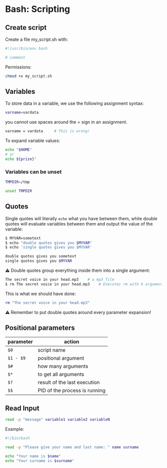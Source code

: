 # Bash: Scripting

## Create script

Create a file my_script.sh with:

```bash
#!/usr/bin/env bash

# comment
```

Permissions:

```bash
chmod +x my_script.sh
```

## Variables

To store data in a variable, we use the following assignment syntax:

```bash
varname=vardata
```

you cannot use spaces around the = sign in an assignment.

```bash
varname = vardata     # This is wrong!
```
To expand variable values:


```bash
echo "$HOME"
# or
echo ${prize}"
```

### Variables can be unset

```bash
TMPDIR=/tmp

unset TMPDIR
```

## Quotes

Single quotes will literally `echo` what you have between them, while double quotes will evaluate variables between them and output the value of the variable:

```bash
$ MYVAR=sometext
$ echo "double quotes gives you $MYVAR"
$ echo 'single quotes gives you $MYVAR'

double quotes gives you sometext
single quotes gives you $MYVAR
```

⚠️  Double quotes group everything inside them into a single argument:

```bash
The secret voice in your head.mp3    # a mp3 file
$ rm The secret voice in your head.mp3    # Executes rm with 6 arguments; not 1!
```

This is what we should have done:

```bash
rm "The secret voice in your head.mp3"
```

⚠️  Remember to put double quotes around every parameter expansion!

## Positional parameters 

parameter | action
-|-
`$0` | script name
`$1 - $9` | positional argument
`$#` | how many arguments
`$*` | to get all arguments
`$?` | result of the last execution
`$$` | PID of the process is running

## Read Input

```bash
read -p "message" variable1 variable2 variableN
```

Example:

```bash
#!/bin/bash

read -p "Please give your name and last name: " name surname

echo "Your name is $name"
echo "Your surname is $surname"
```






































